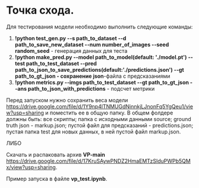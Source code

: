 # Точка схода.

Для тестирования модели необходимо выполнить следующие команды:

1) **!python test_gen.py --s path_to_dataset --d path_to_save_new_dataset --num number_of_images --seed random_seed** - генерация данных для теста
2) **!python make_pred.py --model path_to_model(default: './model.pt') --test path_to_test_dataset --pred path_to_json_to_save_predictions(default:'./predictions.json') --gt path_to_gt_json - сохранение json**-файла с предсказаниями
3) **!python metrics.py --imgs path_to_test_dataset --gt path_to_gt_json --ans path_to_json_with_predictions** - подсчет метрики

Перед запуском нужно сохранить веса модели https://drive.google.com/file/d/1Y9np4lTNMUGdNinnkjLJnonFq5YgQeu1/view?usp=sharing и поместить ее в общую папку. В общем фолдере должны быть: все скрипты; папка с исходными данными source; ground truth json - markup.json; пустой файл для предсказаний - predictions.json; пустая папка test для новых данных, в ней пустой файл markup.json.

ЛИБО

Скачать и распаковать архив **VP-main** https://drive.google.com/file/d/17KruSAywPNDZ2HmaEMTzSIduPWPb5QMx/view?usp=sharing. 

Пример запуска в файле **vp_test.ipynb**.

